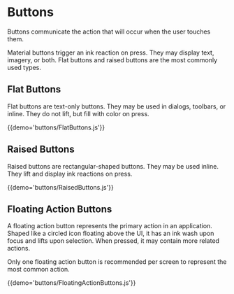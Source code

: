 # Buttons

Buttons communicate the action that will occur when the user touches them.

Material buttons trigger an ink reaction on press. They may display text, imagery, or both. Flat buttons and raised buttons are the most commonly used types.

## Flat Buttons

Flat buttons are text-only buttons. They may be used in dialogs, toolbars, or inline. They do not lift, but fill with color on press.

{{demo='buttons/FlatButtons.js'}}

## Raised Buttons

Raised buttons are rectangular-shaped buttons. They may be used inline. They lift and display ink reactions on press.

{{demo='buttons/RaisedButtons.js'}}

## Floating Action Buttons

A floating action button represents the primary action in an application. Shaped like a circled icon floating above the UI, it has an ink wash upon focus and lifts upon selection. When pressed, it may contain more related actions.

Only one floating action button is recommended per screen to represent the most common action.

{{demo='buttons/FloatingActionButtons.js'}}
